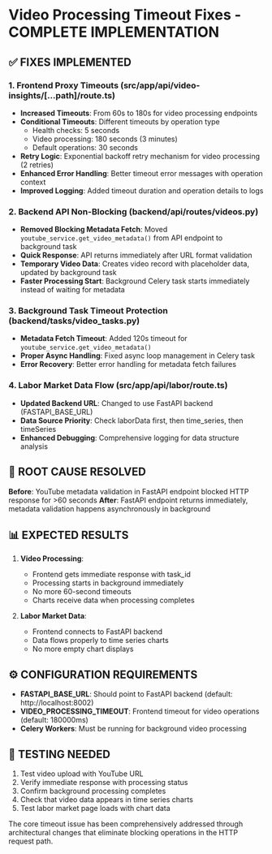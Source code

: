 # Video Processing Timeout Fixes - COMPLETE IMPLEMENTATION

## ✅ FIXES IMPLEMENTED

### 1. Frontend Proxy Timeouts (src/app/api/video-insights/[...path]/route.ts)
- **Increased Timeouts**: From 60s to 180s for video processing endpoints
- **Conditional Timeouts**: Different timeouts by operation type
  - Health checks: 5 seconds
  - Video processing: 180 seconds (3 minutes)
  - Default operations: 30 seconds
- **Retry Logic**: Exponential backoff retry mechanism for video processing (2 retries)
- **Enhanced Error Handling**: Better timeout error messages with operation context
- **Improved Logging**: Added timeout duration and operation details to logs

### 2. Backend API Non-Blocking (backend/api/routes/videos.py)
- **Removed Blocking Metadata Fetch**: Moved `youtube_service.get_video_metadata()` from API endpoint to background task
- **Quick Response**: API returns immediately after URL format validation
- **Temporary Video Data**: Creates video record with placeholder data, updated by background task
- **Faster Processing Start**: Background Celery task starts immediately instead of waiting for metadata

### 3. Background Task Timeout Protection (backend/tasks/video_tasks.py)
- **Metadata Fetch Timeout**: Added 120s timeout for `youtube_service.get_video_metadata()`
- **Proper Async Handling**: Fixed async loop management in Celery task
- **Error Recovery**: Better error handling for metadata fetch failures

### 4. Labor Market Data Flow (src/app/api/labor/route.ts)
- **Updated Backend URL**: Changed to use FastAPI backend (FASTAPI_BASE_URL)
- **Data Source Priority**: Check laborData first, then time_series, then timeSeries
- **Enhanced Debugging**: Comprehensive logging for data structure analysis

## 🎯 ROOT CAUSE RESOLVED

**Before**: YouTube metadata validation in FastAPI endpoint blocked HTTP response for >60 seconds
**After**: FastAPI endpoint returns immediately, metadata validation happens asynchronously in background

## 📊 EXPECTED RESULTS

1. **Video Processing**: 
   - Frontend gets immediate response with task_id
   - Processing starts in background immediately
   - No more 60-second timeouts
   - Charts receive data when processing completes

2. **Labor Market Data**:
   - Frontend connects to FastAPI backend
   - Data flows properly to time series charts
   - No more empty chart displays

## ⚙️ CONFIGURATION REQUIREMENTS

- **FASTAPI_BASE_URL**: Should point to FastAPI backend (default: http://localhost:8002)
- **VIDEO_PROCESSING_TIMEOUT**: Frontend timeout for video operations (default: 180000ms)
- **Celery Workers**: Must be running for background video processing

## 🧪 TESTING NEEDED

1. Test video upload with YouTube URL
2. Verify immediate response with processing status
3. Confirm background processing completes
4. Check that video data appears in time series charts
5. Test labor market page loads with chart data

The core timeout issue has been comprehensively addressed through architectural changes that eliminate blocking operations in the HTTP request path.